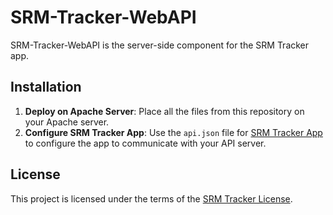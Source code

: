 # SRM-Tracker-WebAPI

SRM-Tracker-WebAPI is the server-side component for the SRM Tracker app.

## Installation

1. **Deploy on Apache Server**: Place all the files from this repository on your Apache server.
2. **Configure SRM Tracker App**: Use the `api.json` file for [SRM Tracker App](https://github.com/rishabhraj1572/SRM-Tracker-Android) to configure the app to communicate with your API server.

## License

This project is licensed under the terms of the [SRM Tracker License](https://github.com/rishabhraj1572/SRM-Tracker-Android/edit/master/License.md).

